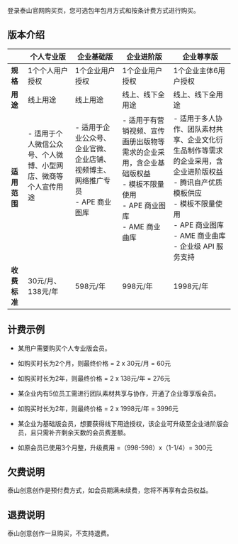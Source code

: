 
登录泰山官网购买页，您可选包年包月方式和按条计费方式进行购买。

## 版本介绍

<table>
<thead>
<tr>
<th></th>
<th><strong>个人专业版</strong></th>
<th><strong>企业基础版</strong></th>
<th><strong>企业进阶版</strong></th>
<th><strong>企业尊享版</strong></th>
</tr>
</thead>
<tbody><tr>
<td><strong>规格</strong></td>
<td>1个个人用户授权</td>
<td>1个企业用户授权</td>
<td>1个企业用户授权</td>
<td>1个企业主体6用户授权</td>
</tr>
<tr>
<td><strong>用途</strong></td>
<td>线上用途</td>
<td>线上用途</td>
<td>线上、线下全用途</td>
<td>线上、线下全用途</td>
</tr>
<tr>
<td><strong>适用范围</strong></td>
<td>- 适用于个人微信公众号、个人微博、小型网店、微商等个人宣传用途<br><br><br><br><br><br></td>
<td>- 适用于企业公众号、企业官微、企业店铺、视频博主、网络推广专员<br>- APE 商业图库<br><br><br><br><br></td>
<td>- 适用于有营销视频、宣传画册出版物等需求的企业采用，含企业基础版权益<br>- 模板不限量使用<br>- APE 商业图库<br>- AME 商业曲库<br><br><br></td>
<td>- 适用于多人协作、团队素材共享、企业文化衍生品制作等需求的企业采用，含企业进阶版权益<br>- 腾讯自产优质模板供应<br>- 模板不限量使用<br>- APE 商业图库<br>- AME 商业曲库<br>- 企业级 API 服务支持</td>
</tr>
<tr>
<td><strong>收费标准</strong></td>
<td>30元/月、138元/年</td>
<td>598元/年</td>
<td>998元/年</td>
<td>1998元/年</td>
</tr>
</tbody></table>


## 计费示例
- 某用户需要购买个人专业版会员。
 - 如购买时长为2个月，则最终价格 = 2 x 30元/月 = 60元
 - 如购买时长为2年，则最终价格 = 2 x 138元/年 = 276元

- 某企业内有5位员工需进行团队素材共享与协作，开通了企业尊享版会员。
 - 如购买时长为2年，则最终价格 = 2 x 1998元/年 = 3996元

- 某企业为基础版会员，想要获得线下用途授权，该企业可升级至企业进阶版会员，且只需补齐剩余天数的会员费差额。
 - 如原会员已使用3个月整，升级费用 =（998-598）x（1-1/4）= 300元


## 欠费说明
泰山创意创作是预付费方式，如会员期满未续费，您将不再享有会员权益。

## 退费说明
泰山创意创作一旦购买，不支持退费。
